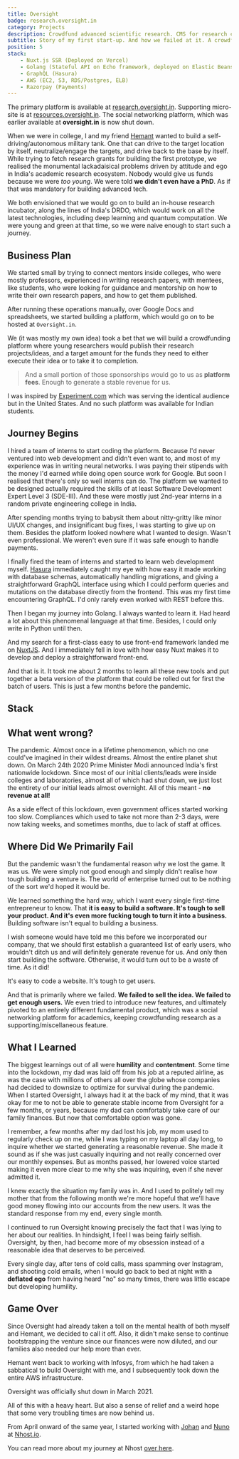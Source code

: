 ```yaml
---
title: Oversight
badge: research.oversight.in
category: Projects
description: Crowdfund advanced scientific research. CMS for research collaboration.
subtitle: Story of my first start-up. And how we failed at it. A crowdfunding platform for advanced scientific research. And content management and collaboration system for academic research.
position: 5
stack:
    - Nuxt.js SSR (Deployed on Vercel)
    - Golang (Stateful API on Echo framework, deployed on Elastic Beanstalk)
    - GraphQL (Hasura)
    - AWS (EC2, S3, RDS/Postgres, ELB)
    - Razorpay (Payments)
---
```


<alert>
The primary platform is available at <a href="https://research.oversight.in">research.oversight.in</a>. 
Supporting micro-site is at <a href="https://resources.oversight.in">resources.oversight.in</a>.
The social networking platform, which was earlier available at <b>oversight.in</b> is now shut down.
</alert>

When we were in college, I and my friend [Hemant](https://instagram.com/hemanttvats) wanted to build a
self-driving/autonomous military tank. One that can drive to the target location by itself, neutralize/engage the targets, and drive back to the base by itself. While trying to fetch research grants for building the first prototype, we realised the monumental lackadaisical problems driven by attitude and ego in India's academic research ecosystem. Nobody would give us funds because we were *too young*. We were told **we didn't even have a PhD**. As if that was mandatory for building advanced tech.

We both envisioned that we would go on to build an in-house research incubator, along the lines of India's DRDO, which would work on all the latest technologies, including deep learning and quantum computation. We were young and green at that time, so we were naive enough to start such a journey.

## Business Plan

We started small by trying to connect mentors inside colleges, who were mostly professors, experienced in writing research papers, with mentees, like students, who were looking for guidance and mentorship on how to write their own research papers, and how to get them published.

After running these operations manually, over Google Docs and spreadsheets, we started building a platform, which would go on to be hosted at <code>Oversight.in</code>.

We (it was mostly my own idea) took a bet that we will build a crowdfunding platform where young researchers would publish their research projects/ideas, and a target amount for the funds they need to either execute their idea or to take it to completion.

<blockquote>

And a small portion of those sponsorships would go to us as **platform fees**. Enough to generate a stable revenue for us.

</blockquote>

I was inspired by <a href="https://experiment.com">Experiment.com</a> which was serving the identical audience but in the United States. And no such platform was available for Indian students.

## Journey Begins

I hired a team of interns to start coding the platform. Because I'd never ventured into web development and didn't even want to, and most of my experience was in writing neural networks. I was paying their stipends with the money I'd earned while doing open source work for Google. But soon I realised that there's only so well interns can do. The platform we wanted to be designed actually required the skills of at least Software Development Expert Level 3 (SDE-III). And these were mostly just 2nd-year interns in a random private engineering college in India.

After spending months trying to babysit them about nitty-gritty like minor UI/UX changes, and insignificant bug fixes, I was starting to give up on them. Besides the platform looked nowhere what I wanted to design. Wasn't even professional. We weren't even sure if it was safe enough to handle payments.

I finally fired the team of interns and started to learn web development myself. [Hasura](https://hasura.io) immediately caught my eye with how easy it made working with database schemas, automatically handling migrations, and giving a straightforward GraphQL interface using which I could perform queries and mutations on the database directly from the frontend. This was my first time encountering GraphQL. I'd only rarely even worked with REST before this.

Then I began my journey into Golang. I always wanted to learn it. Had heard a lot about this phenomenal language at that time. Besides, I could only write in Python until then.

And my search for a first-class easy to use front-end framework landed me on [NuxtJS](https://nuxtjs.org). And I immediately fell in love with how easy Nuxt makes it to develop and deploy a straightforward front-end.

And that is it. It took me about 2 months to learn all these new tools and put together a beta version of the platform that could be rolled out for first the batch of users. This is just a few months before the pandemic.

## Stack

<list :items="stack"></list>

## What went wrong?

The pandemic. Almost once in a lifetime phenomenon, which no one could've imagined in their wildest dreams. Almost the entire planet shut down. On March 24th 2020 Prime Minister Modi announced India's first nationwide lockdown. Since most of our initial clients/leads were inside colleges and laboratories, almost all of which had shut down, we just lost the entirety of our initial leads almost overnight. All of this meant - **no revenue at all!**

As a side effect of this lockdown, even government offices started working too slow. Compliances which used to take not more than 2-3 days, were now taking weeks, and sometimes months, due to lack of staff at offices.

## Where Did We Primarily Fail

But the pandemic wasn't the fundamental reason why we lost the game. It was us. We were simply not good enough and simply didn't realise how tough building a venture is. The world of enterprise turned out to be nothing of the sort we'd hoped it would be.

We learned something the hard way, which I want every single first-time entrepreneur to know. That **it is easy to build a software. It's tough to sell your product. And it's even more fucking tough to turn it into a business.** Building software isn't equal to building a business.

I wish someone would have told me this before we incorporated our company, that we should first establish a guaranteed list of early users, who wouldn't ditch us and will definitely generate revenue for us. And only then start building the software. Otherwise, it would turn out to be a waste of time. As it did!

<alert>

It's easy to code a website. It's tough to get users.

</alert>

And that is primarily where we failed. **We failed to sell the idea. We failed to get enough users.** We even tried to introduce new features, and ultimately pivoted to an entirely different fundamental product, which was a social networking platform for academics, keeping crowdfunding research as a supporting/miscellaneous feature.

## What I Learned

The biggest learnings out of all were **humility** and **contentment**. Some time into the lockdown, my dad was laid off from his job at a reputed airline, as was the case with millions of others all over the globe whose companies had decided to downsize to optimize for survival during the pandemic. When I started Oversight, I always had it at the back of my mind, that it was okay for me to not be able to generate stable income from Oversight for a few months, or years, because my dad can comfortably take care of our family finances. But now that comfortable option was gone.

I remember, a few months after my dad lost his job, my mom used to regularly check up on me, while I was typing on my laptop all day long, to inquire whether we started generating a reasonable revenue. She made it sound as if she was just casually inquiring and not really concerned over our monthly expenses. But as months passed, her lowered voice started making it even more clear to me why she was inquiring, even if she never admitted it.

I knew exactly the situation my family was in. And I used to politely tell my mother that from the following month we're more hopeful that we'll have good money flowing into our accounts from the new users. It was the standard response from my end, every single month.

I continued to run Oversight knowing precisely the fact that I was lying to her about our realities. In hindsight, I feel I was being fairly selfish. Oversight, by then, had become more of my obsession instead of a reasonable idea that deserves to be perceived.

Every single day, after tens of cold calls, mass spamming over Instagram, and shooting cold emails, when I would go back to bed at night with a **deflated ego** from having heard "no" so many times, there was little escape but developing humility.

## Game Over

Since Oversight had already taken a toll on the mental health of both myself and Hemant, we decided to call it off. Also, it didn't make sense to continue bootstrapping the venture since our finances were now diluted, and our families also needed our help more than ever.

Hemant went back to working with Infosys, from which he had taken a sabbatical to build Oversight with me, and I subsequently took down the entire AWS infrastructure.

<alert type="danger">

Oversight was officially shut down in March 2021.

</alert>

All of this with a heavy heart. But also a sense of relief and a weird hope that some very troubling times are now behind us.

From April onward of the same year, I started working with [Johan](https://twitter.com/elitasson/) and [Nuno](https://twitter.com/nunopato) at [Nhost.io](https://nhost.io).

<alert>

You can read more about my journey at Nhost [over here](/work#nhostio-stockholm).

</alert>
